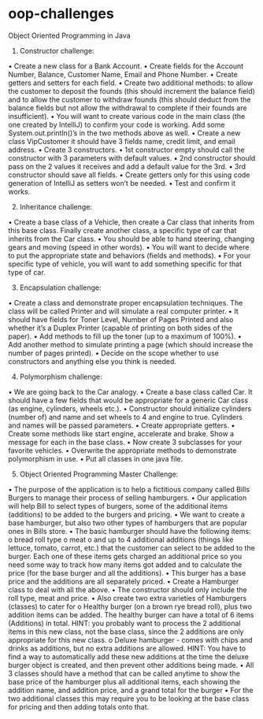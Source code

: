 # oop-challenges


Object Oriented Programming in Java


1.	Constructor challenge:

•	Create a new class for a Bank Account.
•	Create fields for the Account Number, Balance, Customer Name, Email and Phone Number.
•	Create getters and setters for each field.
•	Create two additional methods: to allow the customer to deposit the founds (this should increment the balance field) and to allow the customer to withdraw founds (this should deduct from the balance fields but not allow the withdrawal to complete if their founds are insufficient). 
•	You will want to create various code in the main class (the one created by IntelliJ) to confirm your code is working. Add some System.out.println()’s in the two methods above as well. 
•	Create a new class VipCustomer it should have 3 fields name, credit limit, and email address. 
•	Create 3 constructors.
•	1st constructor empty should call the constructor with 3 parameters with default values.
•	2nd constructor should pass on the 2 values it receives and add a default value for the 3rd.
•	3rd constructor should save all fields.
•	Create getters only for this using code generation of IntelliJ as setters won’t be needed.
•	Test and confirm it works.


2.	Inheritance challenge:

•	Create a base class of a Vehicle, then create a Car class that inherits from this base class. Finally create another class, a specific type of car that inherits from the Car class.
•	You should be able to hand steering, changing gears and moving (speed in other words). 
•	You will want to decide where to put the appropriate state and behaviors (fields and methods). 
•	For your specific type of vehicle, you will want to add something specific for that type of car.

3.	Encapsulation challenge:

•	Create a class and demonstrate proper encapsulation techniques. The class will be called Printer and will simulate a real computer printer. 
•	It should have fields for Toner Level, Number of Pages Printed and also whether it’s a Duplex Printer (capable of printing on both sides of the paper).
•	Add methods to fill up the toner (up to a maximum of 100%).
•	Add another method to simulate printing a page (which should increase the number of pages printed).
•	Decide on the scope whether to use constructors and anything else you think is needed.

4.	Polymorphism challenge:

•	We are going back to the Car analogy.
•	Create a base class called Car. It should have a few fields that would be appropriate for a generic Car class (as engine, cylinders, wheels etc.).
•	Constructor should initialize cylinders (number of) and name and set wheels to 4 and engine to true. Cylinders and names will be passed parameters.
•	Create appropriate getters.
•	Create some methods like start engine, accelerate and brake. Show a message for each in the base class.
•	Now create 3 subclasses for your favorite vehicles.
•	Overwrite the appropriate methods to demonstrate polymorphism in use.
•	Put all classes in one java file.




5.	Object Oriented Programming Master Challenge:

•	The purpose of the application is to help a fictitious company called Bills Burgers to manage their process of selling hamburgers.
•	Our application will help Bill to select types of burgers, some of the additional items (additions) to be added to the burgers and pricing.
•	We want to create a base hamburger, but also two other types of hamburgers that are popular ones in Bills store.
•	The basic hamburger should have the following items: 
o	bread roll type 
o	meat 
o	and up to 4 additional additions (things like lettuce, tomato, carrot, etc.) that the customer can select to be added to the burger. 
Each one of these items gets charged an additional price so you need some way to track how many items got added and to calculate the price (for the base burger and all the additions). 
•	This burger has a base price and the additions are all separately priced.
•	Create a Hamburger class to deal with all the above.
•	The constructor should only include the roll type, meat and price.
•	Also create two extra varieties of Hamburgers (classes) to cater for 
o	Healthy burger (on a brown rye bread roll), plus two addition items can be added. The healthy burger can have a total of 6 items (Additions) in total. 
HINT:  you probably want to process the 2 additional items in this new class, not the base class, since the 2 additions are only appropriate for this new class.
o	Deluxe hamburger - comes with chips and drinks as additions, but no extra additions are allowed. 
HINT:  You have to find a way to automatically add these new additions at the time the deluxe burger object is created, and then prevent other additions being made.
•	All 3 classes should have a method that can be called anytime to show the base price of the hamburger plus all additional items, each showing the addition name, and addition price, and a grand total for the burger
•	For the two additional classes this may require you to be looking at the base class for pricing and then adding totals onto that.

